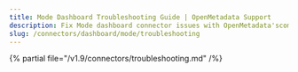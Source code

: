```yaml
---
title: Mode Dashboard Troubleshooting Guide | OpenMetadata Support
description: Fix Mode dashboard connector issues with OpenMetadata'scomprehensive troubleshooting guide. Resolve common errors, debug connections, and optimize performance.
slug: /connectors/dashboard/mode/troubleshooting
---
```


{% partial file="/v1.9/connectors/troubleshooting.md" /%}
